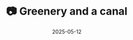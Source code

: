 ---
title: '📷 Greenery and a canal'
date: '2025-05-12'
image: 'https://cdn.diblasio.social/static/photos/2025/20250512_123909.jpg'
thumbnail: 'https://cdn.diblasio.social/static/photos/2025/thumbnails/20250512_123909.jpg'
alt_text: "A small bridge over a narrow canal surrounded by greenery in Huizen, Netherlands."
tags:
  - "#Photography"
  - "#Netherlands"
  - "#Huizen"
  - "#Nature"
  - "#Bridge"
  - "#Reflections"
  - "#Greenery"
  - "#ShotOniPhone"
  - "#Halide"
  - "#ProcessZero"
description: ''
created_date: '2025-05-12'
location: "Randweg, Stad en Lande, Huizerhoogt, Huizen, Noord-Holland, Nederland, 1276 GE, Nederland"
exif_data: "Apple iPhone 15 Pro 9mm f/2.8 (1/120 | f/2.8 | ISO 50)"
draft: false
---